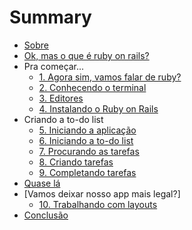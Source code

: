 # Summary

* [Sobre](README.md)
* [Ok, mas o que é ruby on rails?](ruby-on-rails.md)
* Pra começar...
  * [1. Agora sim, vamos falar de ruby?](1_ruby.md)
  * [2. Conhecendo o terminal](2_terminal.md)
  * [3. Editores](3_editores.md)
  * [4. Instalando o Ruby on Rails](4_instalacao.md)
* Criando a to-do list
  * [5. Iniciando a aplicação](5_iniciando_a_aplicacao.md)
  * [6. Iniciando a to-do list](6_iniciando_a_to_do_list.md)
  * [7. Procurando as tarefas](7_procurando_as_tarefas.md)
  * [8. Criando tarefas](8_criando_tarefas.md)
  * [9. Completando tarefas](9_completando_tarefas.md)
* [Quase lá](links_adicionais.md)
* [Vamos deixar nosso app mais legal?]
  * [10. Trabalhando com layouts](10_layouts.md)
* [Conclusão](conclusao.md)

